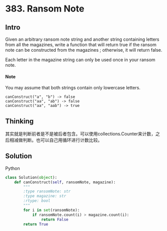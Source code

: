 # 383. Ransom Note

## Intro

Given an arbitrary ransom note string and another string containing letters from all the magazines, write a function that will return true if the ransom  note can be constructed from the magazines ; otherwise, it will return false. 

Each letter in the magazine string can only be used once in your ransom note.

#### Note

You may assume that both strings contain only lowercase letters.

```
canConstruct("a", "b") -> false
canConstruct("aa", "ab") -> false
canConstruct("aa", "aab") -> true
```

## Thinking

其实就是判断前者是不是被后者包含。可以使用collections.Counter来计数，之后相减做判断。也可以自己用循环进行计数比较。

## Solution

Python

```python
class Solution(object):
    def canConstruct(self, ransomNote, magazine):
        """
        :type ransomNote: str
        :type magazine: str
        :rtype: bool
        """
        for i in set(ransomNote):
            if ransomNote.count(i) > magazine.count(i):
                return False
        return True
```